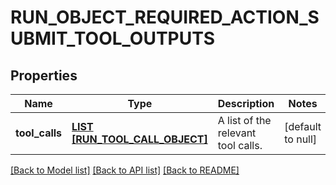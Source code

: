 # RUN_OBJECT_REQUIRED_ACTION_SUBMIT_TOOL_OUTPUTS

## Properties
Name | Type | Description | Notes
------------ | ------------- | ------------- | -------------
**tool_calls** | [**LIST [RUN_TOOL_CALL_OBJECT]**](RunToolCallObject.md) | A list of the relevant tool calls. | [default to null]

[[Back to Model list]](../README.md#documentation-for-models) [[Back to API list]](../README.md#documentation-for-api-endpoints) [[Back to README]](../README.md)


